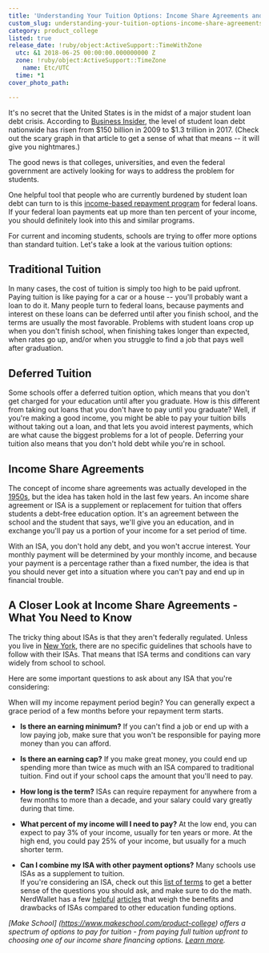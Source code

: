 ```yaml
---
title: 'Understanding Your Tuition Options: Income Share Agreements and More'
custom_slug: understanding-your-tuition-options-income-share-agreements-and-more
category: product_college
listed: true
release_date: !ruby/object:ActiveSupport::TimeWithZone
  utc: &1 2018-06-25 00:00:00.000000000 Z
  zone: !ruby/object:ActiveSupport::TimeZone
    name: Etc/UTC
  time: *1
cover_photo_path: 

---
```

It's no secret that the United States is in the midst of a major student loan debt crisis. According to [Business Insider](http://www.businessinsider.com/income-share-agreements-help-students-pay-for-college-loan-alternative-2017-3), the level of student loan debt nationwide has risen from $150 billion in 2009 to $1.3 trillion in 2017. (Check out the scary graph in that article to get a sense of what that means -- it will give you nightmares.)

The good news is that colleges, universities, and even the federal government are actively looking for ways to address the problem for students.

One helpful tool that people who are currently burdened by student loan debt can turn to is this [income-based repayment program](https://www.nerdwallet.com/blog/loans/student-loans/what-is-income-based-repayment/) for federal loans. If your federal loan payments eat up more than ten percent of your income, you should definitely look into this and similar programs.

For current and incoming students, schools are trying to offer more options than standard tuition. Let's take a look at the various tuition options:

## Traditional Tuition

In many cases, the cost of tuition is simply too high to be paid upfront. Paying tuition is like paying for a car or a house -- you'll probably want a loan to do it. Many people turn to federal loans, because payments and interest on these loans can be deferred until after you finish school, and the terms are usually the most favorable. Problems with student loans crop up when you don't finish school, when finishing takes longer than expected, when rates go up, and/or when you struggle to find a job that pays well after graduation.

## Deferred Tuition

Some schools offer a deferred tuition option, which means that you don't get charged for your education until after you graduate. How is this different from taking out loans that you don't have to pay until you graduate? Well, if you're making a good income, you might be able to pay your tuition bills without taking out a loan, and that lets you avoid interest payments, which are what cause the biggest problems for a lot of people. Deferring your tuition also means that you don't hold debt while you're in school.

## Income Share Agreements

The concept of income share agreements was actually developed in the [1950s](https://www.usnews.com/education/blogs/student-loan-ranger/articles/2018-01-24/alternative-to-student-loans-income-share-agreements), but the idea has taken hold in the last few years. An income share agreement or ISA is a supplement or replacement for tuition that offers students a debt-free education option. It's an agreement between the school and the student that says, we'll give you an education, and in exchange you'll pay us a portion of your income for a set period of time.

With an ISA, you don't hold any debt, and you won't accrue interest. Your monthly payment will be determined by your monthly income, and because your payment is a percentage rather than a fixed number, the idea is that you should never get into a situation where you can't pay and end up in financial trouble.

## A Closer Look at Income Share Agreements - What You Need to Know

The tricky thing about ISAs is that they aren't federally regulated. Unless you live in [New York](https://www.coursereport.com/blog/coding-bootcamp-deferred-tuition-income-share-agreements), there are no specific guidelines that schools have to follow with their ISAs. That means that ISA terms and conditions can vary widely from school to school.

Here are some important questions to ask about any ISA that you're considering:

When will my income repayment period begin? You can generally expect a grace period of a few months before your repayment term starts.

* __Is there an earning minimum?__ If you can't find a job or end up with a low paying job, make sure that you won't be responsible for paying more money than you can afford.

* __Is there an earning cap?__ If you make great money, you could end up spending more than twice as much with an ISA compared to traditional tuition. Find out if your school caps the amount that you'll need to pay.

* __How long is the term?__ ISAs can require repayment for anywhere from a few months to more than a decade, and your salary could vary greatly during that time.

* __What percent of my income will I need to pay?__ At the low end, you can expect to pay 3% of your income, usually for ten years or more. At the high end, you could pay 25% of your income, but usually for a much shorter term.

* __Can I combine my ISA with other payment options?__ Many schools use ISAs as a supplement to tuition.\
If you're considering an ISA, check out this [list of terms](https://www.thinkful.com/blog/income-share-agreements-key-terms/) to get a better sense of the questions you should ask, and make sure to do the math. NerdWallet has a few [helpful](https://www.nerdwallet.com/blog/loans/how-income-share-agreements-stack-up-against-college-loans/)  [articles](https://www.nerdwallet.com/blog/finance/ask-using-isa-pay-college/) that weigh the benefits and drawbacks of ISAs compared to other education funding options.

_[Make School] (https://www.makeschool.com/product-college) offers a spectrum of options to pay for tuition - from paying full tuition upfront to choosing one of our income share financing options. [Learn more](https://www.makeschool.com/product-college/tuition-and-aid)._
